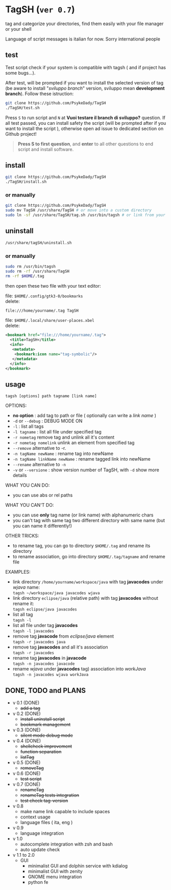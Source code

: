 # TagSH (`ver 0.7`)
tag and categorize your directories, find them easily with your file manager or your shell

Language of script messages is italian for now. Sorry international people 

## test

Test script check if your system is compatible with tagsh ( and if project has some bugs...).

After test, will be prompted if you want to install the selected version of tag (be aware to install "*sviluppo branch*" version, sviluppo mean **development branch**). Follow these istruction:
```bash 
git clone https://github.com/PsykeDady/TagSH
./TagSH/test.sh
```

Press `S` to run script and `N` at **Vuoi testare il branch di sviluppo?** question. If all test passed, you can install safety the script (will be prompted after if you want to install the script ), otherwise open ad issue to dedicated section on Github project!

> **Press S to first question**, and **enter** to all other questions to end script and install software.

## install 
```bash
git clone https://github.com/PsykeDady/TagSH
./TagSH/install.sh
```

### or manually
```bash
git clone https://github.com/PsykeDady/TagSH
sudo mv TagSH /usr/share/TagSH # or move into a custom directory
sudo ln -sf /usr/share/TagSH/tag.sh /usr/bin/tagsh # or link from your custom directory, or expand your PATH env
```

## uninstall
```bash
/usr/share/tagSH/uninstall.sh
```

### or manually
```bash
sudo rm /usr/bin/tagsh
sudo rm -rf /usr/share/TagSH
rm -rf $HOME/.tag
```

then open these two file with your text editor:  

file: `$HOME/.config/gtk3-0/bookmarks`  
delete:
```bash
file:///home/yourname/.tag TagSH
```

file: `$HOME/.local/share/user-places.xbel`  
delete:
```xml
<bookmark href="file:///home/yourname/.tag">
  <title>TagSH</title>
  <info>
   <metadata>
    <bookmark:icon name="tag-symbolic"/>
   </metadata>
  </info>
</bookmark>
```

## usage

`tagsh [options] path tagname [link name]`

OPTIONS:  
- **no option**		: add tag to path or file ( optionally can write a *link name* ) 
- `-d` or `--debug` 	: DEBUG MODE ON
- `-l`			: list all tags
- `-l tagname`		: list all file under specified tag
- `-r nometag` remove tag and unlink all it's content
- `-r nometag nomelink`  unlink an element from specified tag
- `--remove`  alternative to -r.
- `-n tagName newName`  :   rename tag into newName
- `-n tagName linkName newName` 	:	rename tagged link into newName
- `--rename` alternative to `-n`
- `-v` or `--versione` : show version number of TagSH, with `-d` show more details


WHAT YOU CAN DO:  
- you can use abs or rel paths

WHAT YOU CAN'T DO:  
- you can use **only** tag name (or link name) with alphanumeric chars
- you can't tag with same tag two different directory with same name (but you can name it differently!) 

OTHER TRICKS:  
- to rename tag, you can go to directory `$HOME/.tag` and rename its directory
- to rename association, go into directory `$HOME/.tag/tagname` and rename file

EXAMPLES:  
- link directory `/home/yourname/workspace/java` with tag **javacodes** under *wjava* name:  
`tagsh ~/workspace/java javacodes wjava`
- link directory `eclipse/java` (relative path) with tag **javacodes** without rename it:  
`tagsh eclipse/java javacodes`
- list all tag  
`tagsh -l`
- list all file under tag **javacodes**  
`tagsh -l javacodes`
- remove tag **javacode** from *eclipse/java* element  
`tagsh -r javacodes java`
- remove tag **javacodes** and all it's association  
`tagsh -r javacodes`
- rename tag **javacodes** in **javacode**  
`tagsh -n javacodes javacode`
- rename *wjava* under **javacodes** tag) association into *workJava*  
`tagsh -n javacodes wjava workJava`  



## DONE, TODO and PLANS

- v 0.1 (DONE)
  - ~~add a tag~~
- v 0.2 (DONE)
  - ~~install uninstall script~~
  - ~~bookmark management~~ 
- v 0.3 (DONE)
  - ~~silent mode debug mode~~
- v 0.4 (DONE) 
  - ~~shellcheck improvement~~
  - ~~function separation~~ 
  - ~~listTag~~
- v 0.5 (DONE) 
  - ~~removeTag~~
- v 0.6 (DONE)
  - ~~test script~~
- v 0.7 (DONE)
  - ~~renameTag~~
  - ~~renameTag tests integration~~
  - ~~test check tag-version~~
- v 0.8
  - make name link capable to include spaces
  - context usage
  - language files ( ita, eng )
- v 0.9 
  - language integration
- v 1.0 
  - autocomplete integration with zsh and bash
  - auto update check
- v 1.1 to 2.0
  - GUI
    - minimalist GUI and dolphin service with kdialog
    - minimalist GUI with zenity
    - GNOME menu integration
    - python fe

